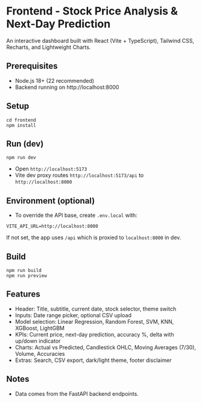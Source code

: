 # Frontend - Stock Price Analysis & Next-Day Prediction

An interactive dashboard built with React (Vite + TypeScript), Tailwind CSS, Recharts, and Lightweight Charts.

## Prerequisites
- Node.js 18+ (22 recommended)
- Backend running on http://localhost:8000

## Setup
```
cd frontend
npm install
```

## Run (dev)
```
npm run dev
```
- Open `http://localhost:5173`
- Vite dev proxy routes `http://localhost:5173/api` to `http://localhost:8000`

## Environment (optional)
- To override the API base, create `.env.local` with:
```
VITE_API_URL=http://localhost:8000
```
If not set, the app uses `/api` which is proxied to `localhost:8000` in dev.

## Build
```
npm run build
npm run preview
```

## Features
- Header: Title, subtitle, current date, stock selector, theme switch
- Inputs: Date range picker, optional CSV upload
- Model selection: Linear Regression, Random Forest, SVM, KNN, XGBoost, LightGBM
- KPIs: Current price, next-day prediction, accuracy %, delta with up/down indicator
- Charts: Actual vs Predicted, Candlestick OHLC, Moving Averages (7/30), Volume, Accuracies
- Extras: Search, CSV export, dark/light theme, footer disclaimer

## Notes
- Data comes from the FastAPI backend endpoints.
